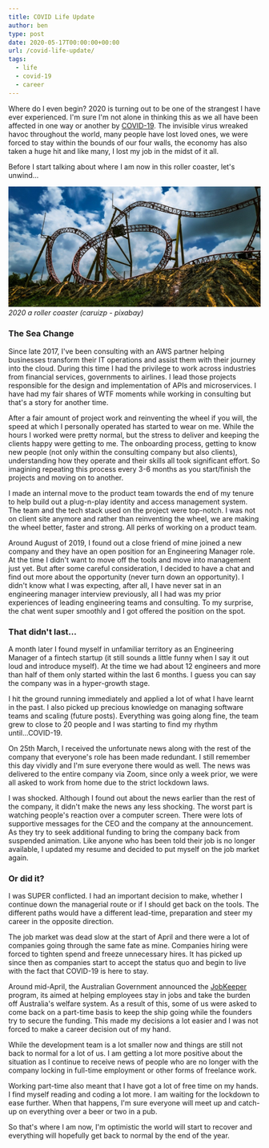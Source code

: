```yaml
---
title: COVID Life Update
author: ben
type: post
date: 2020-05-17T00:00:00+00:00
url: /covid-life-update/
tags:
  - life
  - covid-19
  - career
---
```


Where do I even begin? 2020 is turning out to be one of the strangest I
have ever experienced. I'm sure I'm not alone in thinking this as we all
have been affected in one way or another by
[COVID-19](https://www.worldometers.info/coronavirus/). The invisible
virus wreaked havoc throughout the world, many people have lost loved
ones, we were forced to stay within the bounds of our four walls, the
economy has also taken a huge hit and like many, I lost my job in the
midst of it all.

Before I start talking about where I am now in this roller coaster,
let's unwind...

![2020, a roller coaster](./roller-coaster.jpg) *2020 a roller coaster
(caruizp - pixabay)*

### The Sea Change

Since late 2017, I've been consulting with an AWS partner helping
businesses transform their IT operations and assist them with their
journey into the cloud. During this time I had the privilege to work
across industries from financial services, governments to airlines. I
lead those projects responsible for the design and implementation of
APIs and microservices. I have had my fair shares of WTF moments while
working in consulting but that's a story for another time.

After a fair amount of project work and reinventing the wheel if you
will, the speed at which I personally operated has started to wear on
me. While the hours I worked were pretty normal, but the stress to
deliver and keeping the clients happy were getting to me. The onboarding
process, getting to know new people (not only within the consulting
company but also clients), understanding how they operate and their
skills all took significant effort. So imagining repeating this process
every 3-6 months as you start/finish the projects and moving on to
another.

I made an internal move to the product team towards the end of my tenure
to help build out a plug-n-play identity and access management system.
The team and the tech stack used on the project were top-notch. I was
not on client site anymore and rather than reinventing the wheel, we are
making the wheel better, faster and strong. All perks of working on a
product team.

Around August of 2019, I found out a close friend of mine joined a new
company and they have an open position for an Engineering Manager role.
At the time I didn't want to move off the tools and move into management
just yet. But after some careful consideration, I decided to have a chat
and find out more about the opportunity (never turn down an
opportunity). I didn't know what I was expecting, after all, I have
never sat in an engineering manager interview previously, all I had was
my prior experiences of leading engineering teams and consulting. To my
surprise, the chat went super smoothly and I got offered the position on
the spot.

### That didn't last...

A month later I found myself in unfamiliar territory as an Engineering
Manager of a fintech startup (it still sounds a little funny when I say
it out loud and introduce myself). At the time we had about 12 engineers
and more than half of them only started within the last 6 months. I
guess you can say the company was in a hyper-growth stage.

I hit the ground running immediately and applied a lot of what I have
learnt in the past. I also picked up precious knowledge on managing
software teams and scaling (future posts). Everything was going along
fine, the team grew to close to 20 people and I was starting to find my
rhythm until...COVID-19.

On 25th March, I received the unfortunate news along with the rest of
the company that everyone's role has been made redundant. I still
remember this day vividly and I'm sure everyone there would as well. The
news was delivered to the entire company via Zoom, since only a week
prior, we were all asked to work from home due to the strict lockdown
laws.

I was shocked. Although I found out about the news earlier than the rest
of the company, it didn't make the news any less shocking. The worst
part is watching people's reaction over a computer screen. There were
lots of supportive messages for the CEO and the company at the
announcement. As they try to seek additional funding to bring the
company back from suspended animation. Like anyone who has been told
their job is no longer available, I updated my resume and decided to put
myself on the job market again.

### Or did it?

I was SUPER conflicted. I had an important decision to make, whether I
continue down the managerial route or if I should get back on the tools.
The different paths would have a different lead-time, preparation and
steer my career in the opposite direction.

The job market was dead slow at the start of April and there were a lot
of companies going through the same fate as mine. Companies hiring were
forced to tighten spend and freeze unnecessary hires. It has picked up
since then as companies start to accept the status quo and begin to live
with the fact that COVID-19 is here to stay.

Around mid-April, the Australian Government announced the
[JobKeeper](https://www.business.gov.au/Risk-management/Emergency-management/Coronavirus-information-and-support-for-business/JobKeeper-Payment-for-employers-and-employees)
program, its aimed at helping employees stay in jobs and take the burden
off Australia's welfare system. As a result of this, some of us were
asked to come back on a part-time basis to keep the ship going while the
founders try to secure the funding. This made my decisions a lot easier
and I was not forced to make a career decision out of my hand.

While the development team is a lot smaller now and things are still not
back to normal for a lot of us. I am getting a lot more positive about
the situation as I continue to receive news of people who are no longer
with the company locking in full-time employment or other forms of
freelance work.

Working part-time also meant that I have got a lot of free time on my
hands. I find myself reading and coding a lot more. I am waiting for the
lockdown to ease further. When that happens, I'm sure everyone will meet
up and catch-up on everything over a beer or two in a pub.

So that's where I am now, I'm optimistic the world will start to recover
and everything will hopefully get back to normal by the end of the year.
